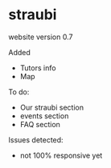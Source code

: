 # straubi

website version 0.7

Added
 - Tutors info
 - Map

To do:
 - Our straubi section
 - events section
 - FAQ section

Issues detected:
- not 100% responsive yet
